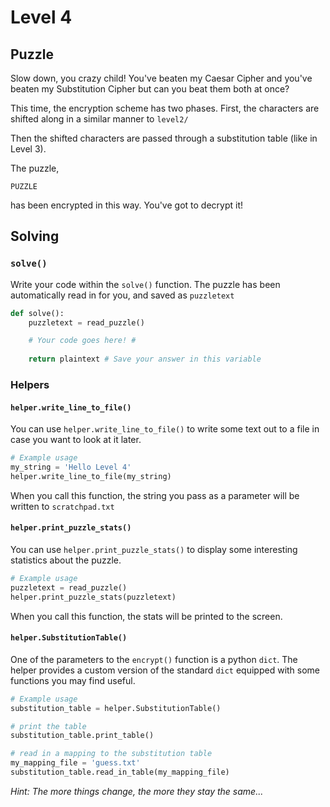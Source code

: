 # Level 4



## Puzzle



Slow down, you crazy child! You've beaten my Caesar Cipher and you've beaten my Substitution Cipher but can you beat them both at once? 

This time, the encryption scheme has two phases. First, the characters are shifted along in a similar manner to `level2/`

Then the shifted characters are passed through a substitution table (like in Level 3).

The puzzle,

```
PUZZLE
```

has been encrypted in this way. You've got to decrypt it!



## Solving

### `solve()`

Write your code within the `solve()` function. The puzzle has been automatically read in for you, and saved as `puzzletext`
```python
def solve():
    puzzletext = read_puzzle()

    # Your code goes here! #
    
    return plaintext # Save your answer in this variable

```

### Helpers

#### `helper.write_line_to_file()`

You can use `helper.write_line_to_file()` to write some text out to a file in case you want to look at it later.

```python
# Example usage
my_string = 'Hello Level 4'
helper.write_line_to_file(my_string)
```

When you call this function, the string you pass as a parameter will be written to `scratchpad.txt`

#### `helper.print_puzzle_stats()`

You can use `helper.print_puzzle_stats()` to display some interesting statistics about the puzzle.

```python
# Example usage
puzzletext = read_puzzle()
helper.print_puzzle_stats(puzzletext)
```

When you call this function, the stats will be printed to the screen.

#### `helper.SubstitutionTable()`

One of the parameters to the `encrypt()` function is a python `dict`. The helper provides a custom version of the standard `dict` equipped with some functions you may find useful. 
```python
# Example usage
substitution_table = helper.SubstitutionTable()

# print the table
substitution_table.print_table()

# read in a mapping to the substitution table
my_mapping_file = 'guess.txt'
substitution_table.read_in_table(my_mapping_file)
```



*Hint: The more things change, the more they stay the same...*